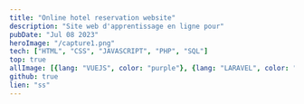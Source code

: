 ```yaml
---
title: "Online hotel reservation website"
description: "Site web d'apprentissage en ligne pour"
pubDate: "Jul 08 2023"
heroImage: "/capture1.png"
tech: ["HTML", "CSS", "JAVASCRIPT", "PHP", "SQL"]
top: true
allImage: [{lang: "VUEJS", color: "purple"}, {lang: "LARAVEL", color: "orange"}]
github: true
lien: "ss"
---
```


